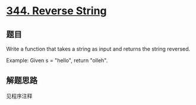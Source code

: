 # [344. Reverse String](https://leetcode.com/problems/reverse-string/)

## 题目

Write a function that takes a string as input and returns the string reversed.

Example:
Given s = "hello", return "olleh".

## 解题思路

见程序注释
